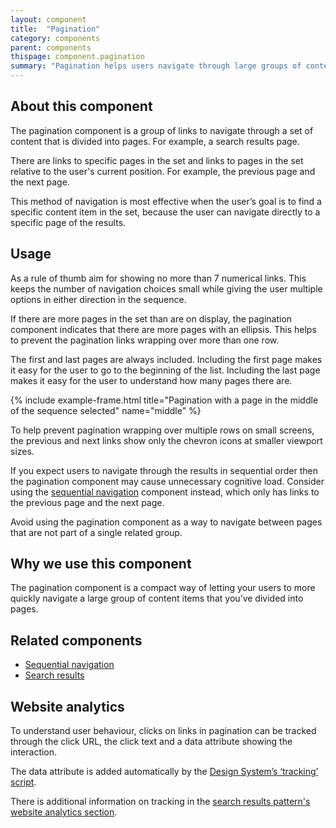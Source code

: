 ```yaml
---
layout: component
title:  "Pagination"
category: components
parent: components
thispage: component.pagination
summary: "Pagination helps users navigate through large groups of content that are separated into pages."
---
```


## About this component

The pagination component is a group of links to navigate through a set of content that is divided into pages. For example, a search results page.

There are links to specific pages in the set and links to pages in the set relative to the user's current position. For example, the previous page and the next page.

This method of navigation is most effective when the user’s goal is to find a specific content item in the set, because the user can navigate directly to a specific page of the results.

## Usage

As a rule of thumb aim for showing no more than 7 numerical links. This keeps the number of navigation choices small while giving the user multiple options in either direction in the sequence.

If there are more pages in the set than are on display, the pagination component indicates that there are more pages with an ellipsis. This helps to prevent the pagination links wrapping over more than one row.

The first and last pages are always included. Including the first page makes it easy for the user to go to the beginning of the list. Including the last page makes it easy for the user to understand how many pages there are.

{% include example-frame.html title="Pagination with a page in the middle of the sequence selected" name="middle" %}

To help prevent pagination wrapping over multiple rows on small screens, the previous and next links show only the chevron icons at smaller viewport sizes.

If you expect users to navigate through the results in sequential order then the pagination component may cause unnecessary cognitive load. Consider using the [sequential navigation](/components/sequential-navigation/) component instead, which only has links to the previous page and the next page.

Avoid using the pagination component as a way to navigate between pages that are not part of a single related group.

## Why we use this component

The pagination component is a compact way of letting your users to more quickly navigate a large group of content items that you’ve divided into pages.

## Related components

* [Sequential navigation](/components/sequential-navigation/)
* [Search results](/patterns/search-results/)

## Website analytics

To understand user behaviour, clicks on links in pagination can be tracked through the click URL, the click text and a data attribute showing the interaction.

The data attribute is added automatically by the [Design System’s ‘tracking’ script](/get-started/tracking/#tabs).

There is additional information on tracking in the [search results pattern's website analytics section](/patterns/search-results/#website-analytics).
